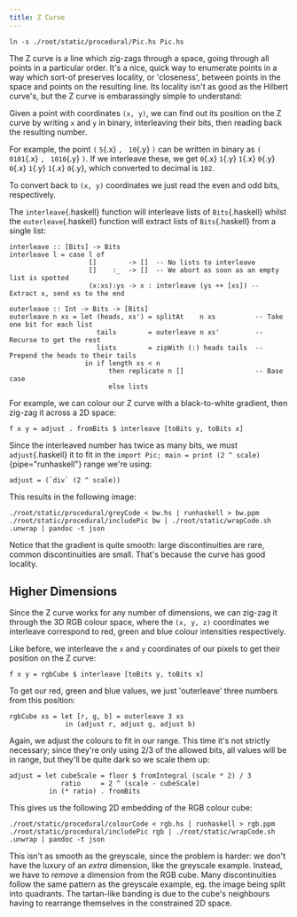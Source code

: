 ```yaml
---
title: Z Curve
---
```


<style type="text/css">
.x {
  background: #000;
  color: #FFF;
}

.y {
  background: #FFF;
  color: #000;
}
</style>

```{.unwrap pipe="sh | root/static/null"}
ln -s ./root/static/procedural/Pic.hs Pic.hs
```

The Z curve is a line which zig-zags through a space, going through all points in a particular order. It's a nice, quick way to enumerate points in a way which sort-of preserves locality, or 'closeness', between points in the space and points on the resulting line. Its locality isn't as good as the Hilbert curve's, but the Z curve is embarassingly simple to understand:

Given a point with coordinates `(x, y)`, we can find out its position on the Z curve by writing `x` and `y` in binary, interleaving their bits, then reading back the resulting number.

For example, the point `(` `5`{.x} `, ` `10`{.y} `)` can be written in binary as `(` `0101`{.x} `, ` `1010`{.y} `)`. If we interleave these, we get `0`{.x} `1`{.y} `1`{.x} `0`{.y} `0`{.x} `1`{.y} `1`{.x} `0`{.y}, which converted to decimal is `102`.

To convert back to `(x, y)` coordinates we just read the even and odd bits, respectively.

The `interleave`{.haskell} function will interleave lists of `Bits`{.haskell} whilst the `outerleave`{.haskell} function will extract lists of `Bits`{.haskell} from a single list:

```{.haskell pipe="tee -a bw.hs | tee -a rgb.hs"}
interleave :: [Bits] -> Bits
interleave l = case l of
                    []        -> []  -- No lists to interleave
                    []    :_  -> []  -- We abort as soon as an empty list is spotted
                    (x:xs):ys -> x : interleave (ys ++ [xs]) -- Extract x, send xs to the end

outerleave :: Int -> Bits -> [Bits]
outerleave n xs = let (heads, xs') = splitAt    n xs          -- Take one bit for each list
                      tails        = outerleave n xs'         -- Recurse to get the rest
                      lists        = zipWith (:) heads tails  -- Prepend the heads to their tails
                   in if length xs < n
                         then replicate n []                  -- Base case
                         else lists

```

For example, we can colour our Z curve with a black-to-white gradient, then zig-zag it across a 2D space:

```{.haskell pipe="tee -a bw.hs"}
f x y = adjust . fromBits $ interleave [toBits y, toBits x]

```

Since the interleaved number has twice as many bits, we must `adjust`{.haskell} it to fit in the `import Pic; main = print (2 ^ scale)`{pipe="runhaskell"} range we're using:

```{.haskell pipe="tee -a bw.hs"}
adjust = (`div` (2 ^ scale))

```

This results in the following image:

```{.unwrap pipe="sh"}
./root/static/procedural/greyCode < bw.hs | runhaskell > bw.ppm
./root/static/procedural/includePic bw | ./root/static/wrapCode.sh .unwrap | pandoc -t json
```

Notice that the gradient is quite smooth: large discontinuities are rare, common discontinuities are small. That's because the curve has good locality.

## Higher Dimensions ##

Since the Z curve works for any number of dimensions, we can zig-zag it through the 3D RGB colour space, where the `(x, y, z)` coordinates we interleave correspond to red, green and blue colour intensities respectively.

Like before, we interleave the `x` and `y` coordinates of our pixels to get their position on the Z curve:

```{.haskell pipe="tee -a rgb.hs"}
f x y = rgbCube $ interleave [toBits y, toBits x]

```

To get our red, green and blue values, we just 'outerleave' three numbers from this position:

```{.haskell pipe="tee -a rgb.hs"}
rgbCube xs = let [r, g, b] = outerleave 3 xs
              in (adjust r, adjust g, adjust b)

```

Again, we adjust the colours to fit in our range. This time it's not strictly necessary; since they're only using 2/3 of the allowed bits, all values will be in range, but they'll be quite dark so we scale them up:

```{.haskell pipe="tee -a rgb.hs"}
adjust = let cubeScale = floor $ fromIntegral (scale * 2) / 3
             ratio     = 2 ^ (scale - cubeScale)
          in (* ratio) . fromBits

```

This gives us the following 2D embedding of the RGB colour cube:

```{.unwrap pipe="sh"}
./root/static/procedural/colourCode < rgb.hs | runhaskell > rgb.ppm
./root/static/procedural/includePic rgb | ./root/static/wrapCode.sh .unwrap | pandoc -t json
```

This isn't as smooth as the greyscale, since the problem is harder: we don't have the luxury of an *extra* dimension, like the greyscale example. Instead, we have to *remove* a dimension from the RGB cube. Many discontinuities follow the same pattern as the greyscale example, eg. the image being split into quadrants. The tartan-like banding is due to the cube's neighbours having to rearrange themselves in the constrained 2D space.
